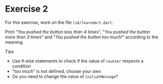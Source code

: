 # Exercise 2

For this exercise, work on the file `lib/learndart.dart`.

Print "*You pushed the button less than 4 times*", "*You pushed the button more than 3 times*" and "*You pushed the button too much!*" according to the meaning.

Tips

- Use if-else statements to check if the value of `counter` respects a condition
- "*too much*" is not defined, choose your own
- Do you need to change the value of `initialMessage`?
